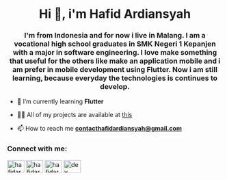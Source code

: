 <h1 align="center">Hi 👋, i'm Hafid Ardiansyah</h1>
<h3 align="center">I'm from Indonesia and for now i live in Malang. I am a vocational high school graduates in SMK Negeri 1 Kepanjen with a major in software engineering. I love make something that useful for the others like make an application mobile and i am prefer in mobile development using Flutter. Now i am still learning, because everyday the technologies is continues to develop.
</h3>

- 🌱 I’m currently learning **Flutter**

- 👨‍💻 All of my projects are available at [this](https://hafidardiansyah.github.io/portfolio/)

- 📫 How to reach me **contacthafidardiansyah@gmail.com**

<h3 align="left">Connect with me:</h3>
<p align="left">
<a href="https://linkedin.com/in/hafidardiansyahh" target="blank"><img align="center" src="https://cdn.jsdelivr.net/npm/simple-icons@3.0.1/icons/linkedin.svg" alt="hafidardiansyahh" height="30" width="40" /></a>
  <a href="https://dribbble.com/hafidardiansyah" target="blank"><img align="center" src="https://cdn.jsdelivr.net/npm/simple-icons@3.0.1/icons/dribbble.svg" alt="hafidardiansyahh" height="30" width="40" /></a>
  <a href="https://instagram.com/dev.hafid" target="blank"><img align="center" src="https://cdn.jsdelivr.net/npm/simple-icons@3.0.1/icons/instagram.svg" alt="hafidardiansyahh" height="30" width="40" /></a>
  <a href="https://www.youtube.com/channel/UCuuAMxi7XMbIOgYyW5JE2eA" target="blank"><img align="center" src="https://cdn.jsdelivr.net/npm/simple-icons@3.0.1/icons/youtube.svg" alt="dev hafid" height="30" width="40" /></a>
</p>
